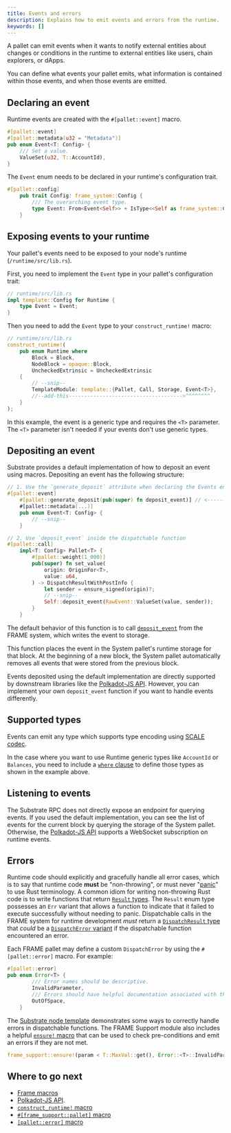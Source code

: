 ```yaml
---
title: Events and errors
description: Explains how to emit events and errors from the runtime.
keywords: []
---
```


A pallet can emit events when it wants to notify external entities about changes
or conditions in the runtime to external entities like users, chain explorers, or dApps.

You can define what events your pallet emits, what information is contained within those events, and
when those events are emitted.

## Declaring an event

Runtime events are created with the `#[pallet::event]` macro.

```rust
#[pallet::event]
#[pallet::metadata(u32 = "Metadata")]
pub enum Event<T: Config> {
	/// Set a value.
	ValueSet(u32, T::AccountId),
}
```

The `Event` enum needs to be declared in your runtime's configuration trait.

```rust
#[pallet::config]
	pub trait Config: frame_system::Config {
		/// The overarching event type.
		type Event: From<Event<Self>> + IsType<<Self as frame_system::Config>::Event>;
	}
```

## Exposing events to your runtime

Your pallet's events need to be exposed to your node's runtime (`/runtime/src/lib.rs`).

First, you need to implement the `Event` type in your pallet's configuration trait:

```rust
// runtime/src/lib.rs
impl template::Config for Runtime {
	type Event = Event;
}
```

Then you need to add the `Event` type to your `construct_runtime!` macro:

```rust
// runtime/src/lib.rs
construct_runtime!(
	pub enum Runtime where
		Block = Block,
		NodeBlock = opaque::Block,
		UncheckedExtrinsic = UncheckedExtrinsic
	{
		// --snip--
		TemplateModule: template::{Pallet, Call, Storage, Event<T>},
		//--add-this------------------------------------->^^^^^^^^
	}
);
```

In this example, the event is a generic type and requires the `<T>` parameter.
The `<T>` parameter isn't needed if your events don't use generic types.

## Depositing an event

Substrate provides a default implementation of how to deposit an event using macros.
Depositing an event has the following structure:

```rust
// 1. Use the `generate_deposit` attribute when declaring the Events enum.
#[pallet::event]
	#[pallet::generate_deposit(pub(super) fn deposit_event)] // <------ here ----
	#[pallet::metadata(...)]
	pub enum Event<T: Config> {
		// --snip--
	}

// 2. Use `deposit_event` inside the dispatchable function
#[pallet::call]
	impl<T: Config> Pallet<T> {
		#[pallet::weight(1_000)]
		pub(super) fn set_value(
			origin: OriginFor<T>,
			value: u64,
		) -> DispatchResultWithPostInfo {
			let sender = ensure_signed(origin)?;
			// --snip--
			Self::deposit_event(RawEvent::ValueSet(value, sender));
		}
	}
```

The default behavior of this function is to call
[`deposit_event`](https://paritytech.github.io/substrate/master/frame_system/pallet/struct.Pallet.html#method.deposit_event)
from the FRAME system, which writes the event to storage.

This function places the event in the System pallet's runtime storage for that block. At the
beginning of a new block, the System pallet automatically removes all events that were stored from
the previous block.

Events deposited using the default implementation are directly supported by downstream libraries like the [Polkadot-JS API](https://github.com/polkadot-js/api).
However, you can implement your own `deposit_event` function if you want to handle events differently.

## Supported types

Events can emit any type which supports type encoding using [SCALE codec](/reference/scale-codec).

In the case where you want to use Runtime generic types like `AccountId` or `Balances`, you need to
include a [`where` clause](https://doc.rust-lang.org/rust-by-example/generics/where.html) to define
those types as shown in the example above.

## Listening to events

The Substrate RPC does not directly expose an endpoint for querying events. 
If you used the default implementation, you can see the list of events for the current block by querying the storage of the System pallet. 
Otherwise, the [Polkadot-JS API](https://github.com/polkadot-js/api) supports a WebSocket subscription on runtime events.

## Errors

Runtime code should explicitly and gracefully handle all error cases, which is to say that runtime
code **must** be "non-throwing", or must never
"[panic](https://doc.rust-lang.org/book/ch09-03-to-panic-or-not-to-panic.html)" to use Rust
terminology. A common idiom for writing non-throwing Rust code is to write functions that return
[`Result` types](https://paritytech.github.io/substrate/master/frame_support/dispatch/result/enum.Result.html).
The `Result` enum type possesses an `Err` variant that allows a function to indicate that it failed
to execute successfully without needing to panic. Dispatchable calls in the FRAME system for runtime
development _must_ return a
[`DispatchResult` type](https://paritytech.github.io/substrate/master/frame_support/dispatch/type.DispatchResult.html)
that _could_ be a
[`DispatchError` variant](https://paritytech.github.io/substrate/master/frame_support/dispatch/enum.DispatchError.html)
if the dispatchable function encountered an error.

Each FRAME pallet may define a custom `DispatchError` by using the `#[pallet::error]` macro.
For example:

```rust
#[pallet::error]
pub enum Error<T> {
		/// Error names should be descriptive.
		InvalidParameter,
		/// Errors should have helpful documentation associated with them.
		OutOfSpace,
	}
```

The
[Substrate node template](https://github.com/substrate-developer-hub/substrate-node-template/blob/master/pallets/template/src/lib.rs#L85-L103)
demonstrates some ways to correctly handle errors in dispatchable functions. The FRAME Support
module also includes a helpful
[`ensure!` macro](https://paritytech.github.io/substrate/master/frame_support/macro.ensure.html) that can be
used to check pre-conditions and emit an errors if they are not met.

```rust
frame_support::ensure!(param < T::MaxVal::get(), Error::<T>::InvalidParameter);
```

## Where to go next

- [Frame macros](/reference/frame-macros)
- [Polkadot-JS API](https://github.com/polkadot-js/api).
- [`construct_runtime!` macro](https://paritytech.github.io/substrate/master/frame_support/macro.construct_runtime.html)
- [`#[frame_support::pallet]` macro](https://paritytech.github.io/substrate/master/frame_support/attr.pallet.html)
- [`[pallet::error]` macro](https://paritytech.github.io/substrate/master/frame_support/attr.pallet.html#error-palleterror-optional)
